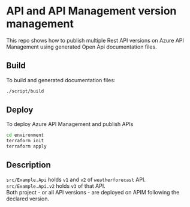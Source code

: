 # API and API Management version management

This repo shows how to publish multiple Rest API versions on Azure API Management using generated Open Api documentation files.

## Build

To build and generated documentation files:
```sh
./script/build
```

## Deploy

To deploy Azure API Management and publish APIs
```sh
cd environment
terraform init
terraform apply
```

## Description

`src/Example.Api` holds `v1` and `v2` of `weatherforecast` API.<br />
`src/Example.Api.v2` holds `v3` of that API.<br />
Both project - or all API versions - are deployed on APIM following the declared version.